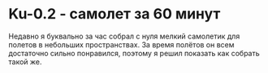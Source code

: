 # Ku-0.2 - самолет за 60 минут
 Недавно я буквально за час собрал с нуля мелкий самолетик для полетов в небольших пространствах. За время полётов он всем достаточно сильно понравился, поэтому я решил показать как собрать такой же.
 
